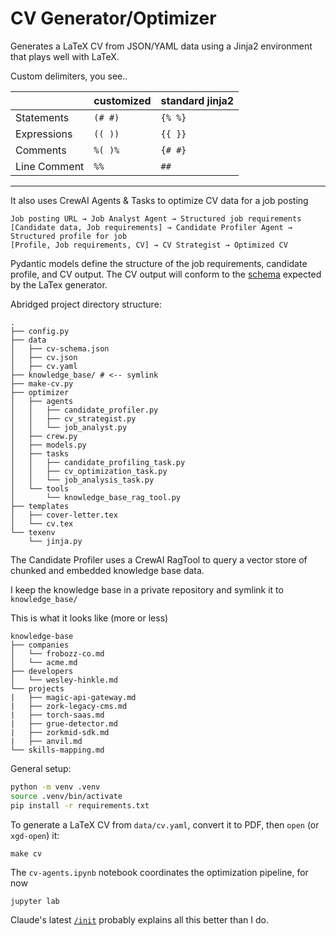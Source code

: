 # CV Generator/Optimizer

Generates a LaTeX CV from JSON/YAML data using a Jinja2 environment that plays well with LaTeX.

Custom delimiters, you see..

|              | customized | standard jinja2 |
| ------------ | ---------- | --------------- |
| Statements   | `(# #)`    | `{% %}`         |
| Expressions  | `(( ))`    | `{{ }}`         |
| Comments     | `%( )%`    | `{# #}`         |
| Line Comment | `%%`       | `##`            |

---

It also uses CrewAI Agents & Tasks to optimize CV data for a job posting

```
Job posting URL → Job Analyst Agent → Structured job requirements
[Candidate data, Job requirements] → Candidate Profiler Agent → Structured profile for job
[Profile, Job requirements, CV] → CV Strategist → Optimized CV
```

Pydantic models define the structure of the job requirements, candidate profile, and CV output. The CV output will conform to the [schema](https://github.com/evokateur/cv-agents/blob/main/data/cv-schema.json) expected by the LaTex generator.

Abridged project directory structure:

```
.
├── config.py
├── data
│   ├── cv-schema.json
│   ├── cv.json
│   ├── cv.yaml
├── knowledge_base/ # <-- symlink
├── make-cv.py
├── optimizer
│   ├── agents
│   │   ├── candidate_profiler.py
│   │   ├── cv_strategist.py
│   │   └── job_analyst.py
│   ├── crew.py
│   ├── models.py
│   ├── tasks
│   │   ├── candidate_profiling_task.py
│   │   ├── cv_optimization_task.py
│   │   └── job_analysis_task.py
│   └── tools
│       └── knowledge_base_rag_tool.py
├── templates
│   ├── cover-letter.tex
│   └── cv.tex
└── texenv
    └── jinja.py
```


The Candidate Profiler uses a CrewAI RagTool to query a vector store of chunked and embedded knowledge base data. 

I keep the knowledge base in a private repository and symlink it to `knowledge_base/`

This is what it looks like (more or less)

```
knowledge-base
├── companies
│   └── frobozz-co.md
│   └── acme.md
├── developers
│   └── wesley-hinkle.md
└── projects
|   ├── magic-api-gateway.md
|   ├── zork-legacy-cms.md
|   ├── torch-saas.md
|   ├── grue-detector.md
|   ├── zorkmid-sdk.md
|   ├── anvil.md
└── skills-mapping.md
```

General setup:

```bash
python -m venv .venv
source .venv/bin/activate
pip install -r requirements.txt
```

To generate a LaTeX CV from `data/cv.yaml`, convert it to PDF, then `open` (or `xgd-open`) it:

```
make cv
```

The `cv-agents.ipynb` notebook coordinates the optimization pipeline, for now

```
jupyter lab
```

Claude's latest [`/init`](/CLAUDE.md) probably explains all this better than I do.
